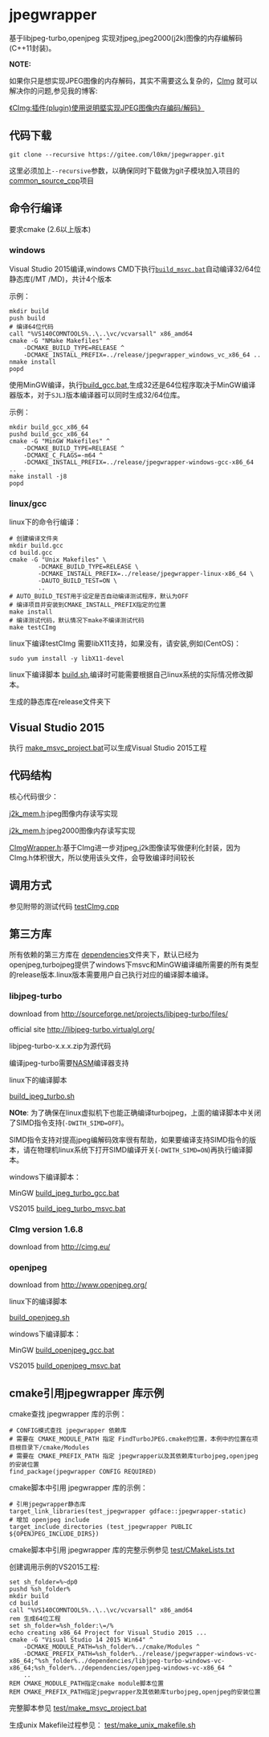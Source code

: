 # jpegwrapper

基于libjpeg-turbo,openjpeg 实现对jpeg,jpeg2000(j2k)图像的内存编解码(C++11封装)。

**NOTE:**

如果你只是想实现JPEG图像的内存解码，其实不需要这么复杂的，[CImg](http://cimg.eu/) 就可以解决你的问题,参见我的博客:

[《CImg:插件(plugin)使用说明塈实现JPEG图像内存编码/解码》](https://blog.csdn.net/10km/article/details/82925459)

## 代码下载

    git clone --recursive https://gitee.com/l0km/jpegwrapper.git

这里必须加上`--recursive`参数，以确保同时下载做为git子模块加入项目的[common_source_cpp](https://gitee.com/l0km/common_source_cpp)项目

## 命令行编译

要求cmake (2.6以上版本)
### windows

Visual Studio 2015编译,windows CMD下执行[`build_msvc.bat`](build_msvc.bat)自动编译32/64位静态库(/MT /MD)，共计4个版本

示例：

	mkdir build
	push build
	# 编译64位代码
	call "%VS140COMNTOOLS%..\..\vc/vcvarsall" x86_amd64
	cmake -G "NMake Makefiles" ^
		-DCMAKE_BUILD_TYPE=RELEASE ^ 
		-DCMAKE_INSTALL_PREFIX=../release/jpegwrapper_windows_vc_x86_64 ..
	nmake install
	popd


使用MinGW编译，执行[build_gcc.bat](build_gcc.bat),生成32还是64位程序取决于MinGW编译器版本，对于`SJLJ`版本编译器可以同时生成32/64位库。

示例：

    mkdir build_gcc_x86_64
	pushd build_gcc_x86_64
	cmake -G "MinGW Makefiles" ^
		-DCMAKE_BUILD_TYPE=RELEASE ^
		-DCMAKE_C_FLAGS=-m64 ^
		-DCMAKE_INSTALL_PREFIX=../release/jpegwrapper-windows-gcc-x86_64 ..
	make install -j8
	popd

### linux/gcc

linux下的命令行编译：

	# 创建编译文件夹
	mkdir build.gcc
	cd build.gcc
	cmake -G "Unix Makefiles" \
			-DCMAKE_BUILD_TYPE=RELEASE \ 
			-DCMAKE_INSTALL_PREFIX=../release/jpegwrapper-linux-x86_64 \ 
			-DAUTO_BUILD_TEST=ON \
			..
	# AUTO_BUILD_TEST用于设定是否自动编译测试程序，默认为OFF
	# 编译项目并安装到CMAKE_INSTALL_PREFIX指定的位置
	make install
	# 编译测试代码，默认情况下make不编译测试代码
	make testCImg

linux下编译testCImg 需要libX11支持，如果没有，请安装,例如(CentOS)：

	sudo yum install -y libX11-devel

linux下编译脚本 [build.sh](build.sh),编译时可能需要根据自己linux系统的实际情况修改脚本。

生成的静态库在release文件夹下

## Visual Studio 2015

执行 [make_msvc_project.bat](make_msvc_project.bat)可以生成Visual Studio 2015工程

## 代码结构

核心代码很少：

[j2k_mem.h](jpegwrapper/jpeg_mem.h):jpeg图像内存读写实现

[j2k_mem.h](jpegwrapper/j2k_mem.h):jpeg2000图像内存读写实现

[CImgWrapper.h](jpegwrapper/CImgWrapper.h):基于CImg进一步对jpeg,j2k图像读写做便利化封装，因为CImg.h体积很大，所以使用该头文件，会导致编译时间较长

## 调用方式

参见附带的测试代码 [testCImg.cpp](jpegwrapper/testCImg.cpp)


## 第三方库

所有依赖的第三方库在 [dependencies](dependencies)文件夹下，默认已经为openjpeg,turbojpeg提供了windows下msvc和MinGW编译编所需要的所有类型的release版本.linux版本需要用户自己执行对应的编译脚本编译。

### libjpeg-turbo 

download from http://sourceforge.net/projects/libjpeg-turbo/files/

official site http://libjpeg-turbo.virtualgl.org/

libjpeg-turbo-x.x.x.zip为源代码

编译jpeg-turbo需要[NASM](https://www.nasm.us/)编译器支持

linux下的编译脚本 

[build_jpeg_turbo.sh](dependencies/build_jpeg_turbo.sh)

**NOte**:
为了确保在linux虚拟机下也能正确编译turbojpeg，上面的编译脚本中关闭了SIMD指令支持(`-DWITH_SIMD=OFF`)。

SIMD指令支持对提高jpeg编解码效率很有帮助，如果要编译支持SIMD指令的版本，请在物理机linux系统下打开SIMD编译开关(`-DWITH_SIMD=ON`)再执行编译脚本。

windows下编译脚本：

MinGW [build_jpeg_turbo_gcc.bat](dependencies/build_jpeg_turbo_gcc.bat)

VS2015 [build_jpeg_turbo_msvc.bat](dependencies/build_jpeg_turbo_msvc.bat)

### CImg version 1.6.8

download from http://cimg.eu/

### openjpeg 

download from http://www.openjpeg.org/

linux下的编译脚本 

[build_openjpeg.sh](dependencies/build_openjpeg.sh)

windows下编译脚本：

MinGW [build_openjpeg_gcc.bat](dependencies/build_openjpeg_gcc.bat)

VS2015 [build_openjpeg_msvc.bat](dependencies/build_openjpeg_msvc.bat)

## cmake引用jpegwrapper 库示例

cmake查找 jpegwrapper 库的示例：

	# CONFIG模式查找 jpegwrapper 依赖库
	# 需要在 CMAKE_MODULE_PATH 指定 FindTurboJPEG.cmake的位置，本例中的位置在项目根目录下/cmake/Modules
	# 需要在 CMAKE_PREFIX_PATH 指定 jpegwrapper以及其依赖库turbojpeg,openjpeg的安装位置
	find_package(jpegwrapper CONFIG REQUIRED)

cmake脚本中引用 jpegwrapper 库的示例：

	# 引用jpegwrapper静态库
	target_link_libraries(test_jpegwrapper gdface::jpegwrapper-static)
	# 增加 openjpeg include
	target_include_directories (test_jpegwrapper PUBLIC ${OPENJPEG_INCLUDE_DIRS})


cmake脚本中引用 jpegwrapper 库的完整示例参见 [test/CMakeLists.txt](test/CMakeLists.txt)

创建调用示例的VS2015工程:
	
	set sh_folder=%~dp0
	pushd %sh_folder%
	mkdir build
	cd build
	call "%VS140COMNTOOLS%..\..\vc/vcvarsall" x86_amd64
	rem 生成64位工程
	set sh_folder=%sh_folder:\=/%
	echo creating x86_64 Project for Visual Studio 2015 ...
	cmake -G "Visual Studio 14 2015 Win64" ^
		-DCMAKE_MODULE_PATH=%sh_folder%../cmake/Modules ^
		-DCMAKE_PREFIX_PATH=%sh_folder%../release/jpegwrapper-windows-vc-x86_64;^%sh_folder%../dependencies/libjpeg-turbo-windows-vc-x86_64;%sh_folder%../dependencies/openjpeg-windows-vc-x86_64 ^
		..
	REM CMAKE_MODULE_PATH指定cmake module脚本位置
	REM CMAKE_PREFIX_PATH指定jpegwrapper及其依赖库turbojpeg,openjpeg的安装位置

完整脚本参见 [test/make_msvc_project.bat](test/make_msvc_project.bat)
 
生成unix Makefile过程参见：
[test/make_unix_makefile.sh](test/make_unix_makefile.sh)



